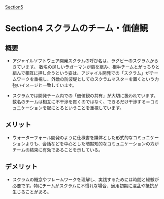 [Section5](https://github.com/koyama86/Agile_Chapter1.2/blob/main/Section5)

# Section4 __スクラムのチーム・価値観__

## 概要
- アジャイルソフトウェア開発スクラムの呼び名は、ラグビーのスクラムからきています。
数名の逞しいラガーマンが肩を組み、相手チームとがっちりと組んで相互に押し合うという姿は、アジャイル開発での「スクラム」がチームワークを重視し、外敵の防波堤としてのスクラムマスターを置くという力強いイメージと一致しています。 
 
- スクラムでは開発チーム内での「価値観の共有」が大切に扱われています。数名のチームは相互に不干渉を貫くのではなく、できるだけ干渉する＝コミュニケーションを密にとるということを重視しています。
## メリット 
- ウォーターフォール開発のように仕様書を媒体とした形式的なコミュニケーションよりも、会話などを中心とした暗黙知的なコミュニケーションの方がチームの結束に有効であることを示している。

## デメリット 
- スクラムの概念やフレームワークを理解し、実践するためには時間と経験が必要です。特にチームがスクラムに不慣れな場合、適用初期に混乱や抵抗が生じることがある。